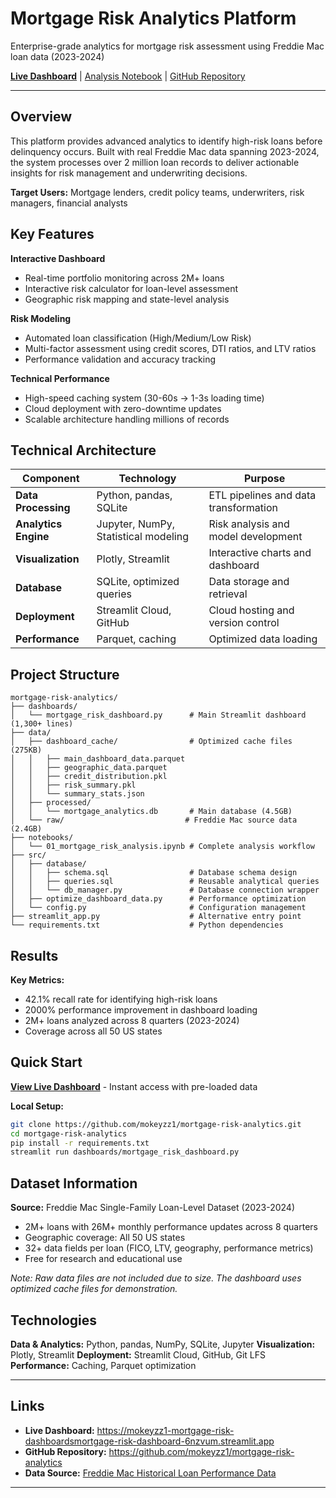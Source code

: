 # Mortgage Risk Analytics Platform

Enterprise-grade analytics for mortgage risk assessment using Freddie Mac loan data (2023-2024)

**[Live Dashboard](https://mokeyzz1-mortgage-risk-dashboardsmortgage-risk-dashboard-6nzvum.streamlit.app)** | [Analysis Notebook](notebooks/01_mortgage_risk_analysis.ipynb) | [GitHub Repository](https://github.com/mokeyzz1/mortgage-risk-analytics)

---

## Overview

This platform provides advanced analytics to identify high-risk loans before delinquency occurs. Built with real Freddie Mac data spanning 2023-2024, the system processes over 2 million loan records to deliver actionable insights for risk management and underwriting decisions.

**Target Users:** Mortgage lenders, credit policy teams, underwriters, risk managers, financial analysts

## Key Features

**Interactive Dashboard**
- Real-time portfolio monitoring across 2M+ loans
- Interactive risk calculator for loan-level assessment
- Geographic risk mapping and state-level analysis

**Risk Modeling**
- Automated loan classification (High/Medium/Low Risk)
- Multi-factor assessment using credit scores, DTI ratios, and LTV ratios
- Performance validation and accuracy tracking

**Technical Performance**
- High-speed caching system (30-60s → 1-3s loading time)
- Cloud deployment with zero-downtime updates
- Scalable architecture handling millions of records

## Technical Architecture

| Component | Technology | Purpose |
|-----------|------------|---------|
| **Data Processing** | Python, pandas, SQLite | ETL pipelines and data transformation |
| **Analytics Engine** | Jupyter, NumPy, Statistical modeling | Risk analysis and model development |
| **Visualization** | Plotly, Streamlit | Interactive charts and dashboard |
| **Database** | SQLite, optimized queries | Data storage and retrieval |
| **Deployment** | Streamlit Cloud, GitHub | Cloud hosting and version control |
| **Performance** | Parquet, caching | Optimized data loading |

## Project Structure

```
mortgage-risk-analytics/
├── dashboards/
│   └── mortgage_risk_dashboard.py      # Main Streamlit dashboard (1,300+ lines)
├── data/
│   ├── dashboard_cache/                # Optimized cache files (275KB)
│   │   ├── main_dashboard_data.parquet
│   │   ├── geographic_data.parquet
│   │   ├── credit_distribution.pkl
│   │   ├── risk_summary.pkl
│   │   └── summary_stats.json
│   ├── processed/
│   │   └── mortgage_analytics.db       # Main database (4.5GB)
│   └── raw/                           # Freddie Mac source data (2.4GB)
├── notebooks/
│   └── 01_mortgage_risk_analysis.ipynb # Complete analysis workflow
├── src/
│   ├── database/
│   │   ├── schema.sql                  # Database schema design
│   │   ├── queries.sql                 # Reusable analytical queries
│   │   └── db_manager.py               # Database connection wrapper
│   ├── optimize_dashboard_data.py      # Performance optimization
│   └── config.py                       # Configuration management
├── streamlit_app.py                    # Alternative entry point
└── requirements.txt                    # Python dependencies
```
## Results

**Key Metrics:**
- 42.1% recall rate for identifying high-risk loans
- 2000% performance improvement in dashboard loading
- 2M+ loans analyzed across 8 quarters (2023-2024)
- Coverage across all 50 US states

## Quick Start

**[View Live Dashboard](https://mokeyzz1-mortgage-risk-dashboardsmortgage-risk-dashboard-6nzvum.streamlit.app)** - Instant access with pre-loaded data

**Local Setup:**
```bash
git clone https://github.com/mokeyzz1/mortgage-risk-analytics.git
cd mortgage-risk-analytics
pip install -r requirements.txt
streamlit run dashboards/mortgage_risk_dashboard.py
```

## Dataset Information

**Source:** Freddie Mac Single-Family Loan-Level Dataset (2023-2024)
- 2M+ loans with 26M+ monthly performance updates across 8 quarters
- Geographic coverage: All 50 US states
- 32+ data fields per loan (FICO, LTV, geography, performance metrics)
- Free for research and educational use

*Note: Raw data files are not included due to size. The dashboard uses optimized cache files for demonstration.*

## Technologies

**Data & Analytics:** Python, pandas, NumPy, SQLite, Jupyter
**Visualization:** Plotly, Streamlit 
**Deployment:** Streamlit Cloud, GitHub, Git LFS
**Performance:** Caching, Parquet optimization

---

## Links

- **Live Dashboard:** https://mokeyzz1-mortgage-risk-dashboardsmortgage-risk-dashboard-6nzvum.streamlit.app
- **GitHub Repository:** https://github.com/mokeyzz1/mortgage-risk-analytics
- **Data Source:** [Freddie Mac Historical Loan Performance Data](https://www.freddiemac.com/research/datasets/sf-loanlevel-dataset)

---